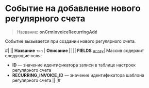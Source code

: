 # Событие на добавление нового регулярного счета

> Название: **onCrmInvoiceRecurringAdd**

Событие вызывается при создании нового регулярного счета.

#|
|| **Название**
`тип` | **Описание** ||
|| **FIELDS** 
[`array`](../../../../data-types.md)| Массив содержит следующие поля:
- **ID** — значение идентификатора записи в таблице настроек регулярного счета
- **RECURRING_INVOICE_ID** — значение идентификатора шаблона регулярного счета ||
|#